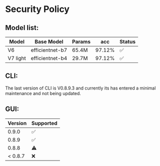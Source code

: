 # Security Policy

## Model list:
| Model    | Base Model      | Params | acc    | Status |
|----------|-----------------|--------|--------|--------|
| V6       | efficientnet-b7 | 65.4M  | 97.12% |   ✅  |
| V7 light | efficientnet-b4 | 29.7M  | 97.12% |   ✅  |

## CLI:
The last version of CLI is V0.8.9.3 and currently its has entered a minimal maintenance and not being updated.

## GUI:

| Version | Supported          |
| ------- | ------------------ |
| 0.9.0   | :white_check_mark: |
| 0.8.9   | :white_check_mark: |
| 0.8.8   | ⚠️                 |
| < 0.8.7 | :x:                |
